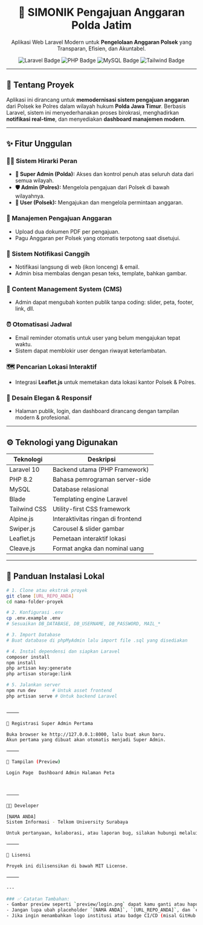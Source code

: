 <h1 align="center">🚓 SIMONIK Pengajuan Anggaran Polda Jatim</h1>

<p align="center">
  Aplikasi Web Laravel Modern untuk <strong>Pengelolaan Anggaran Polsek</strong> yang Transparan, Efisien, dan Akuntabel.
</p>

<p align="center">
  <img src="https://img.shields.io/badge/Laravel-10-red?style=for-the-badge&logo=laravel" alt="Laravel Badge">
  <img src="https://img.shields.io/badge/PHP-8.2-blue?style=for-the-badge&logo=php" alt="PHP Badge">
  <img src="https://img.shields.io/badge/MySQL-Database-orange?style=for-the-badge&logo=mysql" alt="MySQL Badge">
  <img src="https://img.shields.io/badge/Tailwind-CSS-38B2AC?style=for-the-badge&logo=tailwind-css" alt="Tailwind Badge">
</p>

---

## 📖 Tentang Proyek

Aplikasi ini dirancang untuk **memodernisasi sistem pengajuan anggaran** dari Polsek ke Polres dalam wilayah hukum **Polda Jawa Timur**. Berbasis Laravel, sistem ini menyederhanakan proses birokrasi, menghadirkan **notifikasi real-time**, dan menyediakan **dashboard manajemen modern**.

---

## ✨ Fitur Unggulan

### 🧑‍💼 Sistem Hirarki Peran
- **👑 Super Admin (Polda):** Akses dan kontrol penuh atas seluruh data dari semua wilayah.
- **🛡️ Admin (Polres):** Mengelola pengajuan dari Polsek di bawah wilayahnya.
- **👮 User (Polsek):** Mengajukan dan mengelola permintaan anggaran.

### 📂 Manajemen Pengajuan Anggaran
- Upload dua dokumen PDF per pengajuan.
- Pagu Anggaran per Polsek yang otomatis terpotong saat disetujui.

### 🔔 Sistem Notifikasi Canggih
- Notifikasi langsung di web (ikon lonceng) & email.
- Admin bisa membalas dengan pesan teks, template, bahkan gambar.

### 🧩 Content Management System (CMS)
- Admin dapat mengubah konten publik tanpa coding: slider, peta, footer, link, dll.

### ⏰ Otomatisasi Jadwal
- Email reminder otomatis untuk user yang belum mengajukan tepat waktu.
- Sistem dapat memblokir user dengan riwayat keterlambatan.

### 🗺️ Pencarian Lokasi Interaktif
- Integrasi **Leaflet.js** untuk memetakan data lokasi kantor Polsek & Polres.

### 🎨 Desain Elegan & Responsif
- Halaman publik, login, dan dashboard dirancang dengan tampilan modern & profesional.

---

## ⚙️ Teknologi yang Digunakan

| Teknologi      | Deskripsi                       |
|----------------|---------------------------------|
| Laravel 10     | Backend utama (PHP Framework)   |
| PHP 8.2        | Bahasa pemrograman server-side  |
| MySQL          | Database relasional             |
| Blade          | Templating engine Laravel       |
| Tailwind CSS   | Utility-first CSS framework     |
| Alpine.js      | Interaktivitas ringan di frontend |
| Swiper.js      | Carousel & slider gambar        |
| Leaflet.js     | Pemetaan interaktif lokasi      |
| Cleave.js      | Format angka dan nominal uang   |

---

## 🚀 Panduan Instalasi Lokal

```bash
# 1. Clone atau ekstrak proyek
git clone [URL_REPO_ANDA]
cd nama-folder-proyek

# 2. Konfigurasi .env
cp .env.example .env
# Sesuaikan DB_DATABASE, DB_USERNAME, DB_PASSWORD, MAIL_*

# 3. Import Database
# Buat database di phpMyAdmin lalu import file .sql yang disediakan

# 4. Instal dependensi dan siapkan Laravel
composer install
npm install
php artisan key:generate
php artisan storage:link

# 5. Jalankan server
npm run dev      # Untuk asset frontend
php artisan serve # Untuk backend Laravel


⸻

🧪 Registrasi Super Admin Pertama

Buka browser ke http://127.0.0.1:8000, lalu buat akun baru.
Akun pertama yang dibuat akan otomatis menjadi Super Admin.

⸻

📸 Tampilan (Preview)

Login Page	Dashboard Admin	Halaman Peta
		


⸻

🧑‍💻 Developer

[NAMA ANDA]
Sistem Informasi - Telkom University Surabaya

Untuk pertanyaan, kolaborasi, atau laporan bug, silakan hubungi melalui [email@example.com] atau langsung buka Issues di repositori ini.

⸻

📜 Lisensi

Proyek ini dilisensikan di bawah MIT License.

⸻

---

### ✅ Catatan Tambahan:
- Gambar preview seperti `preview/login.png` dapat kamu ganti atau hapus jika belum tersedia.
- Jangan lupa ubah placeholder `[NAMA ANDA]`, `[URL_REPO_ANDA]`, dan `email@example.com`.
- Jika ingin menambahkan logo institusi atau badge CI/CD (misal GitHub Actions), tinggal tambahkan bagian `<img>` pada header atau footer.

